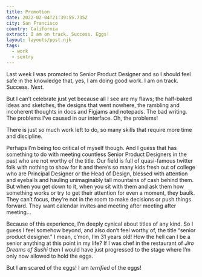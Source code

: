 ```yaml
---
title: Promotion
date: 2022-02-04T21:39:55.735Z
city: San Francisco
country: California
extract: I am on track. Success. Eggs!
layout: layouts/post.njk
tags:
  - work
  - sentry
---
```


Last week I was promoted to Senior Product Designer and so I should feel safe in the knowledge that, yes, I am doing good work. I am on track. Success. _Next_.

But I can’t celebrate just yet because all I see are my flaws; the half-baked ideas and sketches, the designs that went nowhere, the rambling and incoherent thoughts in docs and Figjams and notepads. The bad writing. The problems I’ve caused in our interface. Oh, the problems!

There is just so much work left to do, so many skills that require more time and discipline.

Perhaps I’m being too critical of myself though. And I guess that has something to do with meeting countless Senior Product Designers in the past who are not worthy of the title. Our field is full of quasi-famous twitter folk with nothing to show for it and there’s so many kids fresh out of college who are Principal Designer or the Head of Design, blessed with attention and eyeballs and hauling unimaginably tall mountains of cash behind them. But when you get down to it, when you sit with them and ask them how something works or try to get their attention for even a moment, they baulk. They can’t focus, they’re not in the room to make decisions or push things forward. They want calendar invites and meeting after meeting after meeting...

Because of this experience, I’m deeply cynical about titles of any kind. So I guess I feel somehow beyond, and also don’t feel worthy of, the title “senior product designer.” I mean, c’mon, I’m 31 years old! How the hell can I be a senior anything at this point in my life? If I was chef in the restaurant of _Jiro Dreams of Sushi_ then I would have just progressed to the stage where I’m only now allowed to hold the eggs.

But I am scared of the eggs! I am _terrified_ of the eggs!
